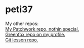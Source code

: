 # peti37
My other repos: <br>
  [My Patchwork repo, nothin special.](https://github.com/peti37/patchwork.git "some practices") <br>
  [Greenfox repo on my profile.](https://github.com/peti37/greenfox.git) <br>
  [Git lesson repo.](https://github.com/peti37/git-lesson-repository.git)
